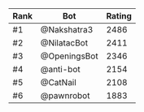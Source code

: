 Rank|Bot|Rating
---|---|---
#1|@Nakshatra3|2486
#2|@NilatacBot|2411
#3|@OpeningsBot|2346
#4|@anti-bot|2154
#5|@CatNail|2108
#6|@pawnrobot|1883

